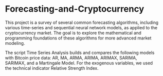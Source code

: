 # Forecasting-and-Cryptocurrency
This project is a survey of several common forecasting algorithms, including various time-series and sequential neural network models, as applied to the cryptocurrency market. The goal is to explore the mathematical and programming foundations of these algorithms for more advanced market modeling.

The script Time Series Analysis builds and compares the following models with Bitcoin price data: AR, MA, ARMA, ARIMA, ARIMAX, SARIMA, SARIMAX, and a Martingale Model. For the exogenous variables, we used the technical indicator Relative Strength Index.

